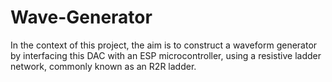 # Wave-Generator
In the context of this project, the aim is to construct a waveform generator by interfacing this DAC with an ESP microcontroller, using a resistive ladder network, commonly known as an R2R ladder.
